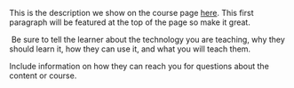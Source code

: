 This is the description we show on the course page [here](https://lab.github.com/lizmaguzman/ciencia-de-datos-en-python). This first paragraph will be featured at the top of the page so make it great.
​

​
Be sure to tell the learner about the technology you are teaching, why they should learn it, how they can use it, and what you will teach them.
​


Include information on how they can reach you for questions about the content or course. 